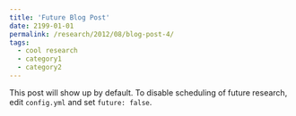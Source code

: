 ```yaml
---
title: 'Future Blog Post'
date: 2199-01-01
permalink: /research/2012/08/blog-post-4/
tags:
  - cool research
  - category1
  - category2
---
```


This post will show up by default. To disable scheduling of future research, edit `config.yml` and set `future: false`. 
